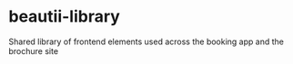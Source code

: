 # beautii-library
Shared library of frontend elements used across the booking app and the brochure site

